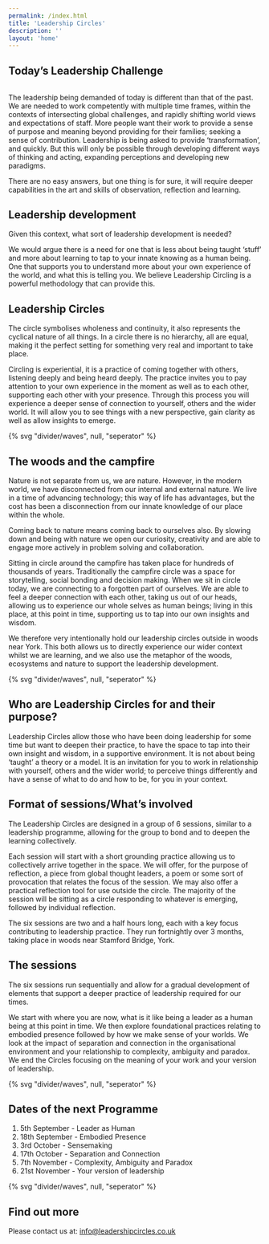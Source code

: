 ```yaml
---
permalink: /index.html
title: 'Leadership Circles'
description: ''
layout: 'home'
---
```


<article class="full | wrapper cover-image cover-image-mountain-mist">
  <div class="section__inner region">
    <h2 style="margin-bottom: 2rem;">Today’s Leadership Challenge</h2>
    <p>
    The leadership being demanded of today is different than that of the past.  We are needed to work competently with multiple time frames, within the contexts of intersecting global challenges, and rapidly shifting world views and expectations of staff.  More people want their work to provide a sense of purpose and meaning beyond providing for their families; seeking a sense of contribution.  Leadership is being asked to provide ‘transformation’, and quickly.  But this will only be possible through developing different ways of thinking and acting, expanding perceptions and developing new paradigms.
    </p>
    <p style="margin-top: var(--space-xs-s);">
    There are no easy answers, but one thing is for sure, it will require deeper capabilities in the art and skills of observation, reflection and learning.
    </p>
  </div>
</article>

## Leadership development

Given this context, what sort of leadership development is needed?

We would argue there is a need for one that is less about being taught ‘stuff’ and more about learning to tap to your innate knowing as a human being. One that supports you to understand more about your own experience of the world, and what this is telling you. We believe Leadership Circling is a powerful methodology that can provide this.

## Leadership Circles

The circle symbolises wholeness and continuity, it also represents the cyclical nature of all things. In a circle there is no hierarchy, all are equal, making it the perfect setting for something very real and important to take place.

Circling is experiential, it is a practice of coming together with others, listening deeply and being heard deeply. The practice invites you to pay attention to your own experience in the moment as well as to each other, supporting each other with your presence. Through this process you will experience a deeper sense of connection to yourself, others and the wider world. It will allow you to see things with a new perspective, gain clarity as well as allow insights to emerge.

<article class="full  section" style="--spot-color: var(--color-primary-highlight)">
  {% svg "divider/waves", null, "seperator" %}
  <section class="feature section__inner wrapper">
    <h2>The woods and the campfire</h2>
      <p>
      Nature is not separate from us, we are nature. However, in the modern world, we have disconnected from our internal and external nature. We live in a time of advancing technology; this way of life has advantages, but the cost has been a disconnection from our innate knowledge of our place within the whole.
      </p>
      <p>
      Coming back to nature means coming back to ourselves also. By slowing down and being with nature we open our curiosity, creativity and are able to engage more actively in problem solving and collaboration.
      </p>
      <p>
      Sitting in circle around the campfire has taken place for hundreds of thousands of years. Traditionally the campfire circle was a space for storytelling, social bonding and decision making. When we sit in circle today, we are connecting to a forgotten part of ourselves. We are able to feel a deeper connection with each other, taking us out of our heads, allowing us to experience our whole selves as human beings; living in this place, at this point in time, supporting us to tap into our own insights and wisdom.
      </p>
      <p>
      We therefore very intentionally hold our leadership circles outside in woods near York.  This both allows us to directly experience our wider context whilst we are learning, and we also use the metaphor of the woods, ecosystems and nature to support the leadership development.
      </p>
  </section>
  {% svg "divider/waves", null, "seperator" %}
</article>

## Who are Leadership Circles for and their purpose?

Leadership Circles allow those who have been doing leadership for some time but want to deepen their practice, to have the space to tap into their own insight and wisdom, in a supportive environment. It is not about being ‘taught’ a theory or a model. It is an invitation for you to work in relationship with yourself, others and the wider world; to perceive things differently and have a sense of what to do and how to be, for you in your context.

## Format of sessions/What’s involved

The Leadership Circles are designed in a group of 6 sessions, similar to a leadership programme, allowing for the group to bond and to deepen the learning collectively.

Each session will start with a short grounding practice allowing us to collectively arrive together in the space. We will offer, for the purpose of reflection, a piece from global thought leaders, a poem or some sort of provocation that relates the focus of the session. We may also offer a practical reflection tool for use outside the circle. The majority of the session will be sitting as a circle responding to whatever is emerging, followed by individual reflection.

The six sessions are two and a half hours long, each with a key focus contributing to leadership practice. They run fortnightly over 3 months, taking place in woods near Stamford Bridge, York.

## The sessions

The six sessions run sequentially and allow for a gradual development of elements that support a deeper practice of leadership required for our times.

We start with where you are now, what is it like being a leader as a human being at this point in time. We then explore foundational practices relating to embodied presence followed by how we make sense of your worlds. We look at the impact of separation and connection in the organisational environment and your relationship to complexity, ambiguity and paradox. We end the Circles focusing on the meaning of your work and your version of leadership.

<article class="full  section" style="--spot-color: var(--color-primary-highlight)">
  {% svg "divider/waves", null, "seperator" %}
  <section class="feature section__inner wrapper">
    <h2>Dates of the next Programme </h2>
      <p>
      <ol>
        <li>5th September - Leader as Human</li>
        <li>18th September - Embodied Presence</li>
        <li>3rd October - Sensemaking</li>
        <li>17th October - Separation and Connection</li>
        <li>7th November - Complexity, Ambiguity and Paradox</li>
        <li>21st November - Your version of leadership</li>
      </ol>
      </p>
  </section>
{% svg "divider/waves", null, "seperator" %}
</article>

## Find out more

Please contact us at: info@leadershipcircles.co.uk
